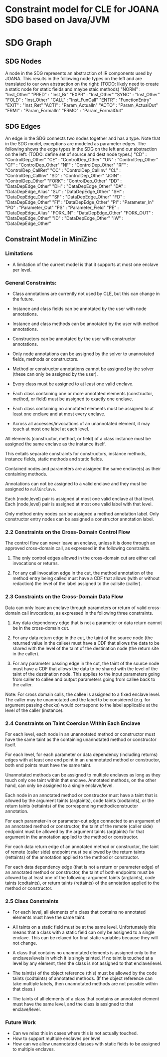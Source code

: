 

# Constraint model for CLE for JOANA SDG based on Java/JVM
# SDG Graph
## SDG Nodes
A node in the SDG represents an abstraction of IR components used by JOANA. This results in the following node types on the left and are translated to our own abstraction on the right: (TODO: likely need to create a static node for static fields and maybe staic methods)
    "NORM" : "Inst_Other"
    "PRED" : "Inst_Br"
    "EXPR" : "Inst_Other"
    "SYNC" : "Inst_Other"
    "FOLD" : "Inst_Other"
    "CALL" : "Inst_FunCall"
    "ENTR" : "FunctionEntry"
    "EXIT" : "Inst_Ret"
    "ACTI" : "Param_ActualIn"
    "ACTO" : "Param_ActualOut"
    "FRMI" : "Param_FormalIn"
    "FRMO" : "Param_FormalOut"
## SDG Edges
An edge in the SDG connects two nodes together and has a type. Note that in the SDG model, exceptions are modeled as parameter edges. The following shows the edge types in the SDG on the left and our abstraction on the left: (TODO: define set of source and dest node types.) 
    "CD" : "ControlDep_Other"
    "CE" : "ControlDep_Other"
    "UN" : "ControlDep_Other"
    "CF" : "ControlDep_Other"
    "NF" : "ControlDep_Other"
    "RF" : "ControlDep_CallRet"
    "CC" : "ControlDep_CallInv"
    "CL" : "ControlDep_CallInv"
    "SD" : "ControlDep_Other"
    "JOIN" : "ControlDep_Other"
    "FORK" : "ControlDep_Other"
    "DD" : "DataDepEdge_Other"
    "DH" : "DataDepEdge_Other"
    "DA" : "DataDepEdge_Alias"
    "SU" : "DataDepEdge_Other"
    "SH" : "DataDepEdge_Other"
    "SF" : "DataDepEdge_Other"
    "FD" : "DataDepEdge_Other"
    "FI" : "DataDepEdge_Other"
    "PI" : "Parameter_In"
    "PO" : "Parameter_Out"
    "PS" : "Parameter_Field"
    "PE" : "DataDepEdge_Alias"
    "FORK_IN" : "DataDepEdge_Other"
    "FORK_OUT" : "DataDepEdge_Other"
    "ID" : "DataDepEdge_Other"
    "IW" : "DataDepEdge_Other"


## Constraint Model in MiniZinc

### Limitations

* A limitation of the current model is that it supports at most one enclave per level.

### General Constraints:

* Class annotations are currently not used by CLE, but this can change in the future.

* Instance and class fields can be annotated by the user with node annotations.

* Instance and class methods can be annotated by the user with method annotations.

* Constructors can be annotated by the user with constructor annotations.

* Only node annotations can be assigned by the solver to unannotated fields, methods or constructors.

* Method or constructor annotations cannot be assigned by the solver (these can only be assigned by the user). 

* Every class must be assigned to at least one valid enclave.

* Each class containing one or more annotated elements (constructor, method, or field) must be assigned to exactly one enclave. 

* Each class containing no annotated elements must be assigned to at least one enclave and at most every enclave.

* Across all accesses/invocations of an unannotated element, it may touch at most one label at each level.

All elements (constructor, method, or field) of a class instance must be assigned the same enclave as the instance itself.

This entails separate constraints for constructors, instance methods, instance fields, static methods and static fields.

Contained nodes and parameters are assigned the same enclave(s) as their containing
methods.  

Annotations can not be assigned to a valid enclave and they must be
assigned to `nullEnclave`.

Each (node,level) pair is assigned at most one valid enclave at that level.
Each (node,level) pair is assigned at most one valid label with that level.

Only method entry nodes can be assigned a method annotation label.
Only constructor entry nodes can be assigned a constructor annotation label.

### 2.2 Constraints on the Cross-Domain Control Flow

The control flow can never leave an enclave, unless it is done through an
approved cross-domain call, as expressed in the following constraints.

1) The only control edges allowed in the cross-domain cut are either call
invocations or returns. 

2) For any call invocation edge in the cut, the method annotation of the method entry being called must have a CDF that allows (with or without redaction) the level of the label assigned to the callsite (caller).  


### 2.3 Constraints on the Cross-Domain Data Flow

Data can only leave an enclave through parameters or return of valid
cross-domain call invocations, as expressed in the following three constraints. 

1) Any data dependency edge that is not a parameter or data return cannot be in the
cross-domain cut.  

2) For any data return edge in the cut, the taint of the source
node (the returned value in the callee) must have a CDF that allows the data to
be shared with the level of the taint of the destination node (the return site 
in the caller). 

3) For any parameter passing edge in the cut, the taint of the source
node must have a CDF that allows the data to be shared with the level of the taint of the destination node. This applies to the input parameters going from caller to callee and output parameters going from callee back to the caller.

Note: For cross domain calls, the callee is assigned to a fixed enclave level. The caller may be unannotated and the label to be considered (e.g. for argument passing checks) would corrsepond to the label applicable at the level of the caller (instance).


### 2.4 Constraints on Taint Coercion Within Each Enclave

For each level, each node in an unannotated method or constructor must have the same taint as the containing unannotated method or constructor itself.

For each level, for each parameter or data dependency (including returns) edges with at least one end point in an unannotated method or constructor, both end points must have the same taint.

Unannotated methods can be assigned to multiple enclaves as long as they touch only one taint within that enclave. Annotated methods, on the other hand, can only be assigned to a single enclave/level.

Each node in an annotated method or constructor must have a taint that is allowed by the argument taints (argtaints), code taints (codtaints), or the return taints (rettaints) of the corresponding method/constructor annotation.

For each parameter-in or parameter-out edge connected to an argument of an annotated method or constructor, the taint of the remote (caller side) endpoint must be allowed by the argument taints (argtaints) for that argument in the annotation applied to the method or constructor.

For each data return edge of an annotated method or constructor, the taint of remote (caller side) endpoint must be allowed by the return taints (rettaints) of the annotation applied to the method or constructor.

For each data dependency edge (that is not a return or parameter edge) of an annotated method or constructor, the taint of both endpoints must be allowed by at least one of the following: argument taints (argtaints), code taints (codtaints), or return taints (rettaints) of the annotation applied to the method or constructor.

### 2.5 Class Constraints


* For each level, all elements of a class that contains no annotated elements must have the same taint.

* All taints on a static field must be at the same level. Unfortunately this means that a class with a static field can only be assigned to a single enclave. This can be relaxed for final static variables because they will not change.


* A class that contains no unannotated elements is assigned only to the enclaves/levels in which it is singly tainted. If no taint is touched at a level by any element, then the class is not assigned to that enclave/level.

* The taint(s) of the object reference (this) must be allowed by the code taints (codtaints) of annotated methods. (If the object reference can take multiple labels, then unannotated methods are not possible within that class.)

* The taints of all elements of a class that contains an annotated element must have the same level, and the class is assigned to that enclave/level.

### Future Work
* Can we relax this in cases where this is not actually touched.
* How to support multiple enclaves per level
* How can we allow unannotated classes with static fields to be assigned to multiple enclaves.





